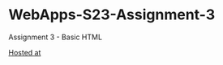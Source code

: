 # WebApps-S23-Assignment-3
Assignment 3 - Basic HTML

[Hosted at](https://github.com/44-563-Web-Apps-S23/44563-webapps-assignment-3-S559228-Mounica/settings/pages)
